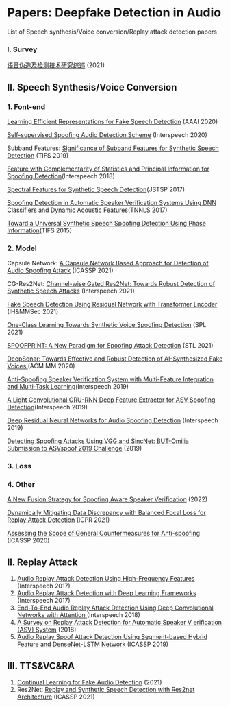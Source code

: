 # Papers: Deepfake Detection in Audio

 List of Speech synthesis/Voice conversion/Replay attack detection papers

### Ⅰ. Survey

[语音伪造及检测技术研究综述](http://www.signal.org.cn/CN/abstract/abstract21215.shtml) (2021)

## Ⅱ. Speech Synthesis/Voice Conversion

### 1. Font-end

[Learning Efficient Representations for Fake Speech Detection](https://ojs.aaai.org/index.php/AAAI/article/view/6044) (AAAI 2020)

[Self-supervised Spoofing Audio Detection Scheme](http://www.interspeech2020.org/uploadfile/pdf/Thu-SS-2-5-3.pdf) (Interspeech 2020)

Subband Features: [Significance of Subband Features for Synthetic Speech Detection](https://ieeexplore.ieee.org/document/8917601) (TIFS 2019)

[Feature with Complementarity of Statistics and Principal Information for Spoofing Detection](https://oar.a-star.edu.sg/storage/g/gzk7y76wen/feature-with-complementarity-of-statistics-and-principal-information-for-spoofing-detection-interspeech2018.pdf)(Interspeech 2018)

[Spectral Features for Synthetic Speech Detection](https://ieeexplore.ieee.org/abstract/document/7882691)(JSTSP 2017)

[Spoofing Detection in Automatic Speaker Verification Systems Using DNN Classifiers and Dynamic Acoustic Features](https://ieeexplore.ieee.org/document/8128906)(TNNLS 2017)

[Toward a Universal Synthetic Speech Spoofing Detection Using Phase Information](https://ieeexplore.ieee.org/document/7029029)(TIFS 2015)

### 2. Model

Capsule Network: [A Capsule Network Based Approach for Detection of Audio Spoofing Attack](https://ieeexplore.ieee.org/abstract/document/9414670) (ICASSP 2021)

CG-Res2Net: [Channel-wise Gated Res2Net: Towards Robust Detection of Synthetic Speech Attacks](https://www.isca-speech.org/archive/pdfs/interspeech_2021/li21o_interspeech.pdf) (Interspeech 2021)

[Fake Speech Detection Using Residual Network with Transformer Encoder](https://dl.acm.org/doi/10.1145/3437880.3460408) (IH&MMSec 2021)

[One-Class Learning Towards Synthetic Voice Spoofing Detection](https://ieeexplore.ieee.org/document/9417604) (SPL 2021)

[SPOOFPRINT: A New Paradigm for Spoofing Attack Detection](https://www.isca-speech.org/archive/odyssey_2020/chen20_odyssey.html) (STL 2021)

[DeepSonar: Towards Effective and Robust Detection of AI-Synthesized Fake Voices ](https://arxiv.org/abs/2005.13770v3) (ACM MM 2020)

[Anti-Spoofing Speaker Verification System with Multi-Feature Integration and Multi-Task Learning](https://www.isca-speech.org/archive/pdfs/interspeech_2019/li19c_interspeech.pdf)(Interspeech 2019)

[A Light Convolutional GRU-RNN Deep Feature Extractor for ASV Spoofing Detection](https://www.isca-speech.org/archive/interspeech_2019/gomezalanis19_interspeech.html)(Interspeech 2019)

[Deep Residual Neural Networks for Audio Spoofing Detection](https://www.isca-speech.org/archive/interspeech_2019/alzantot19_interspeech.html) (Interspeech 2019)

[Detecting Spoofing Attacks Using VGG and SincNet: BUT-Omilia Submission to ASVspoof 2019 Challenge](https://arxiv.org/abs/1907.12908) (2019)

### 3. Loss



### 4. Other

[A New Fusion Strategy for Spoofing Aware Speaker Verification](https://arxiv.org/abs/2202.05253v1) (2022)

[Dynamically Mitigating Data Discrepancy with Balanced Focal Loss for Replay Attack Detection](https://arxiv.org/abs/2006.14563) (ICPR 2021)

[Assessing the Scope of General Countermeasures for Anti-spoofing](https://ieeexplore.ieee.org/document/9053086) (ICASSP 2020)

## Ⅱ. Replay Attack

1. [Audio Replay Attack Detection Using High-Frequency Features](https://www.isca-speech.org/archive_v0/Interspeech_2017/abstracts/0776.html) (Interspeech 2017)
2. [Audio Replay Attack Detection with Deep Learning Frameworks](https://www.isca-speech.org/archive_v0/Interspeech_2017/abstracts/0360.html) (Interspeech 2017)
3. [End-To-End Audio Replay Attack Detection Using Deep Convolutional Networks with Attention ](https://www.isca-speech.org/archive/interspeech_2018/tom18_interspeech.html) (Interspeech 2018)
4. [A Survey on Replay Attack Detection for Automatic Speaker V erification (ASV) System](https://ieeexplore.ieee.org/document/8659666) (2018)
5. [Audio Replay Spoof Attack Detection Using Segment-based Hybrid Feature and DenseNet-LSTM Network](https://ieeexplore.ieee.org/abstract/document/8682573) (ICASSP 2019)

## Ⅲ. TTS&VC&RA

1. [Continual Learning for Fake Audio Detection](https://arxiv.org/abs/2104.07286) (2021)
2. Res2Net: [Replay and Synthetic Speech Detection with Res2net Architecture](https://arxiv.org/abs/2010.15006) (ICASSP 2021)


